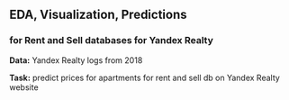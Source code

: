 ## EDA, Visualization, Predictions 
### for Rent and Sell databases for Yandex Realty

**Data:** Yandex Realty logs from 2018

**Task:** predict prices for apartments for rent and sell db on Yandex Realty website
